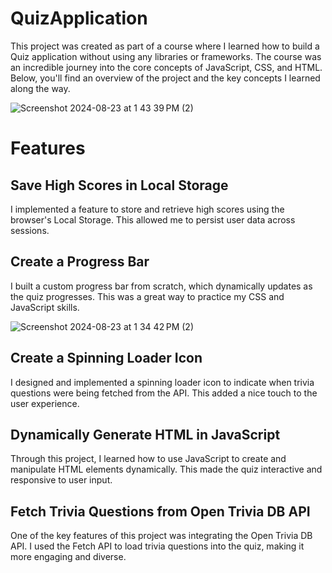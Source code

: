 # QuizApplication
This project was created as part of a course where I learned how to build a Quiz application without using any libraries or frameworks. The course was an incredible journey into the core concepts of JavaScript, CSS, and HTML. Below, you'll find an overview of the project and the key concepts I learned along the way.


![Screenshot 2024-08-23 at 1 43 39 PM (2)](https://github.com/user-attachments/assets/f469600b-6227-4b79-b5e1-d325c2518faf)



# Features
## Save High Scores in Local Storage
I implemented a feature to store and retrieve high scores using the browser's Local Storage. This allowed me to persist user data across sessions.

## Create a Progress Bar
I built a custom progress bar from scratch, which dynamically updates as the quiz progresses. This was a great way to practice my CSS and JavaScript skills.

![Screenshot 2024-08-23 at 1 34 42 PM (2)](https://github.com/user-attachments/assets/8bcbd84c-d4e9-41de-a9a7-0c35051b2b60)


## Create a Spinning Loader Icon
I designed and implemented a spinning loader icon to indicate when trivia questions were being fetched from the API. This added a nice touch to the user experience.

## Dynamically Generate HTML in JavaScript
Through this project, I learned how to use JavaScript to create and manipulate HTML elements dynamically. This made the quiz interactive and responsive to user input.

## Fetch Trivia Questions from Open Trivia DB API
One of the key features of this project was integrating the Open Trivia DB API. I used the Fetch API to load trivia questions into the quiz, making it more engaging and diverse.







